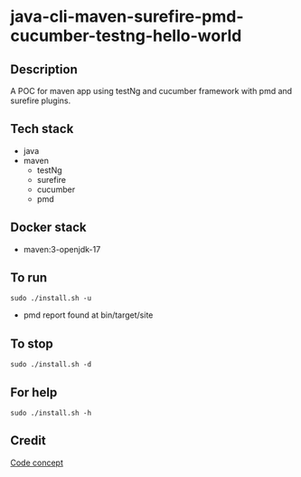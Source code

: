 # java-cli-maven-surefire-pmd-cucumber-testng-hello-world

## Description
A POC for maven app using testNg
and cucumber framework with
pmd and surefire plugins.

## Tech stack
- java
- maven
  - testNg
  - surefire
  - cucumber
  - pmd

## Docker stack
- maven:3-openjdk-17

## To run
`sudo ./install.sh -u`
- pmd report found at bin/target/site

## To stop
`sudo ./install.sh -d`

## For help
`sudo ./install.sh -h`

## Credit
[Code concept](https://stackoverflow.com/questions/67847818/maven-junit-5-cucumber-not-running-tests)
